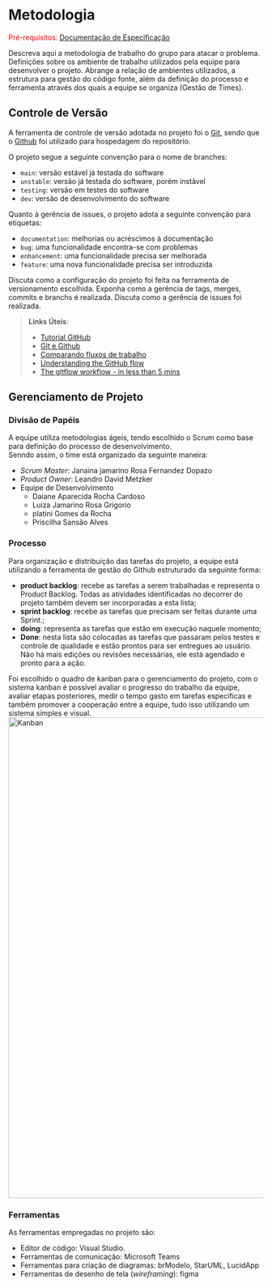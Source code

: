 
# Metodologia

<span style="color:red">Pré-requisitos: <a href="2-Especificação do Projeto.md"> Documentação de Especificação</a></span>

Descreva aqui a metodologia de trabalho do grupo para atacar o problema. Definições sobre os ambiente de trabalho utilizados pela  equipe para desenvolver o projeto. Abrange a relação de ambientes utilizados, a estrutura para gestão do código fonte, além da definição do processo e ferramenta através dos quais a equipe se organiza (Gestão de Times).

## Controle de Versão

A ferramenta de controle de versão adotada no projeto foi o
[Git](https://git-scm.com/), sendo que o [Github](https://github.com)
foi utilizado para hospedagem do repositório.

O projeto segue a seguinte convenção para o nome de branches:

- `main`: versão estável já testada do software
- `unstable`: versão já testada do software, porém instável
- `testing`: versão em testes do software
- `dev`: versão de desenvolvimento do software

Quanto à gerência de issues, o projeto adota a seguinte convenção para
etiquetas:

- `documentation`: melhorias ou acréscimos à documentação
- `bug`: uma funcionalidade encontra-se com problemas
- `enhancement`: uma funcionalidade precisa ser melhorada
- `feature`: uma nova funcionalidade precisa ser introduzida

Discuta como a configuração do projeto foi feita na ferramenta de versionamento escolhida. Exponha como a gerência de tags, merges, commits e branchs é realizada. Discuta como a gerência de issues foi realizada.

> **Links Úteis**:
> - [Tutorial GitHub](https://guides.github.com/activities/hello-world/)
> - [Git e Github](https://www.youtube.com/playlist?list=PLHz_AreHm4dm7ZULPAmadvNhH6vk9oNZA)
>  - [Comparando fluxos de trabalho](https://www.atlassian.com/br/git/tutorials/comparing-workflows)
> - [Understanding the GitHub flow](https://guides.github.com/introduction/flow/)
> - [The gitflow workflow - in less than 5 mins](https://www.youtube.com/watch?v=1SXpE08hvGs)

## Gerenciamento de Projeto

### Divisão de Papéis

A equipe utiliza metodologias ágeis, tendo escolhido o Scrum como base para definição do processo de desenvolvimento.  
Senndo assim, o time está organizado da seguinte maneira:  

* _Scrum Master_: Janaina jamarino Rosa Fernandez Dopazo
* _Product Owner_: Leandro David Metzker 
* Equipe de Desenvolvimento
  - Daiane Aparecida Rocha Cardoso
  - Luiza Jamarino Rosa Grigorio
  -	platini Gomes da Rocha
  -	Priscilha Sansão Alves


### Processo

Para organização e distribuição das tarefas do projeto, a equipe está utilizando a ferramenta de gestão do Github estruturado da seguinte forma:  

* **product backlog**: recebe as tarefas a serem trabalhadas e representa o Product Backlog. Todas as atividades identificadas no decorrer do projeto também devem ser incorporadas a esta lista;
* **sprint backlog**: recebe as tarefas que precisam ser feitas durante uma Sprint.;
* **doing**: representa as tarefas que estão em execução naquele momento; 
* **Done**: nesta lista são colocadas as tarefas que passaram pelos testes e controle de qualidade e estão prontos para ser entregues ao usuário. Não há mais edições ou revisões necessárias, ele está agendado e pronto para a ação.  

Foi escolhido o quadro de kanban para o gerenciamento do projeto, com o sistema kanban é possível avaliar o progresso do trabalho da equipe, avaliar etapas posteriores, medir o tempo gasto em tarefas especificas e também promover a cooperação entre a equipe, tudo isso utilizando um sistema simples e visual. 
  <img width="949" alt="Kanban" src="https://user-images.githubusercontent.com/61097764/226148762-65b193dc-689e-4a0a-952c-f51fe3f8e8bd.png">


 

### Ferramentas

As ferramentas empregadas no projeto são:

-  Editor de código: Visual Studio.
- Ferramentas de comunicação: Microsoft Teams
- Ferramentas para criação de diagramas: brModelo, StarUML, LucidApp 
- Ferramentas de desenho de tela (_wireframing_): figma


